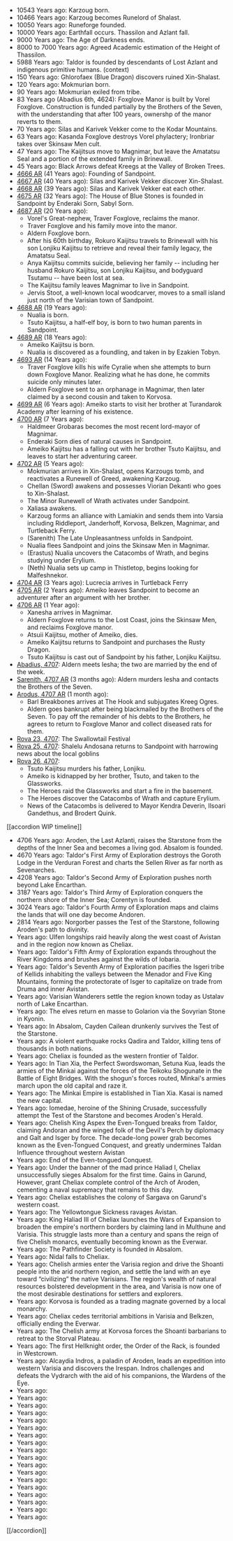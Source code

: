  
* 10543 Years ago: Karzoug born.
* 10466 Years ago: Karzoug becomes Runelord of Shalast. 
* 10050 Years ago: Runeforge founded.
* 10000 Years ago: Earthfall occurs. Thassilon and Azlant fall.
* 9000 Years ago: The Age of Darkness ends.
* 8000 to 7000 Years ago: Agreed Academic estimation of the Height of Thassilon.
* 5988 Years ago: Taldor is founded by descendants of Lost Azlant and indigenous primitive humans. (context)
* 150 Years ago: Ghlorofaex (Blue Dragon) discovers ruined Xin-Shalast.
* 120 Years ago: Mokmurian born.
* 90 Years ago: Mokmurian exiled from tribe.
* 83 Years ago (Abadius 6th, 4624): Foxglove Manor is built by Vorel Foxglove. Construction is funded partially by the Brothers of the Seven, with the understanding that after 100 years, ownershp of the manor reverts to them.
* 70 Years ago: Silas and Karivek Vekker come to the Kodar Mountains.
* 63 Years ago: Kasanda Foxglove destroys Vorel phylactery; Ironbriar takes over Skinsaw Men cult.
* 47 Years ago: The Kaijitsus move to Magnimar, but leave the Amatatsu Seal and a portion of the extended family in Brinewall.
* 45 Years ago: Black Arrows defeat Kreegs at the Valley of Broken Trees.
* [4666 AR](https://pathfinderwiki.com/wiki/4666_AR) (41 Years ago): Founding of Sandpoint.
* [4667 AR](https://pathfinderwiki.com/wiki/4667_AR) (40 Years ago): Silas and Karivek Vekker discover Xin-Shalast.
* [4668 AR](https://pathfinderwiki.com/wiki/4668_AR) (39 Years ago): Silas and Karivek Vekker eat each other.
* [4675 AR](https://pathfinderwiki.com/wiki/4675_AR) (32 Years ago): The House of Blue Stones is founded in Sandpoint by Enderaki Sorn, Sabyl Sorn. 
* [4687 AR](https://pathfinderwiki.com/wiki/4687_AR) (20 Years ago):
  * Vorel's Great-nephew, Traver Foxglove, reclaims the manor.
  * Traver Foxglove and his family move into the manor.
  * Aldern Foxglove born.
  * After his 60th birthday, Rokuro Kaijitsu travels to Brinewall with his son Lonjiku Kaijitsu to retrieve and reveal their family legacy, the Amatatsu Seal.
  * Anya Kaijitsu commits suicide, believing her family -- including her husband Rokuro Kaijitsu, son Lonjiku Kaijitsu, and bodyguard Tsutamu -- have been lost at sea.
  * The Kaijitsu family leaves Magnimar to live in Sandpoint.
  * Jervis Stoot, a well-known local woodcarver, moves to a small island just north of the Varisian town of Sandpoint.
* [4688 AR](https://pathfinderwiki.com/wiki/4688_AR) (19 Years ago):
  * Nualia is born.
  * Tsuto Kaijitsu, a half-elf boy, is born to two human parents in Sandpoint.
* [4689 AR](https://pathfinderwiki.com/wiki/4689_AR) (18 Years ago): 
  * Ameiko Kaijitsu is born.
  * Nualia is discovered as a foundling, and taken in by Ezakien Tobyn.
* [4693 AR](https://pathfinderwiki.com/wiki/4693_AR) (14 Years ago):
  * Traver Foxglove kills his wife Cyralie when she attempts to burn down Foxglove Manor. Realizing what he has done, he commits suicide only minutes later.
  * Aldern Foxglove sent to an orphanage in Magnimar, then later claimed by a second cousin and taken to Korvosa.
* [4699 AR](https://pathfinderwiki.com/wiki/4699_AR) (6 Years ago): Ameiko starts to visit her brother at Turandarok Academy after learning of his existence.
* [4700 AR](https://pathfinderwiki.com/wiki/4700_AR) (7 Years ago):
  * Haldmeer Grobaras becomes the most recent lord-mayor of Magnimar.
  * Enderaki Sorn dies of natural causes in Sandpoint.
  * Ameiko Kaijitsu has a falling out with her brother Tsuto Kaijitsu, and leaves to start her adventuring career.
* [4702 AR](https://pathfinderwiki.com/wiki/4702_AR) (5 Years ago):
  * Mokmurian arrives in Xin-Shalast, opens Karzougs tomb, and reactivates a Runewell of Greed, awakening Karzoug.
  * Chellan (Sword) awakens and possesses Viorian Dekanti who goes to Xin-Shalast.
  * The Minor Runewell of Wrath activates under Sandpoint.
  * Xaliasa awakens.
  * Karzoug forms an alliance with Lamiakin and sends them into Varsia including Riddleport, Janderhoff, Korvosa, Belkzen, Magnimar, and Turtleback Ferry.
  * (Sarenith) The Late Unpleasantness unfolds in Sandpoint.
  * Nualia flees Sandpoint and joins the Skinsaw Men in Magnimar.
  * (Erastus) Nualia uncovers the Catacombs of Wrath, and begins studying under Erylium.
  * (Neth) Nualia sets up camp in Thistletop, begins looking for Malfeshnekor.
* [4704 AR](https://pathfinderwiki.com/wiki/4704_AR) (3 Years ago): Lucrecia arrives in Turtleback Ferry
* [4705 AR](https://pathfinderwiki.com/wiki/4705_AR) (2 Years ago): Ameiko leaves Sandpoint to become an adventurer after an argument with her brother.
* [4706 AR](https://pathfinderwiki.com/wiki/4706_AR) (1 Year ago):
  * Xanesha arrives in Magnimar.
  * Aldern Foxglove returns to the Lost Coast, joins the Skinsaw Men, and reclaims Foxglove manor.
  * Atsuii Kaijitsu, mother of Ameiko, dies.
  * Ameiko Kaijitsu returns to Sandpoint and purchases the Rusty Dragon.
  * Tsuto Kaijitsu is cast out of Sandpoint by his father, Lonjiku Kaijitsu.
* [Abadius, 4707](https://dungeonetics.com/calendar/?calyear=4707&month=5&start_dow=1): Aldern meets Iesha; the two are married by the end of the week.
* [Sarenith, 4707 AR](https://dungeonetics.com/calendar/?calyear=4707&month=5&start_dow=1) (3 months ago): Aldern murders Iesha and contacts the Brothers of the Seven.
* [Arodus, 4707 AR](https://dungeonetics.com/calendar/?calyear=4707&month=7&start_dow=1) (1 month ago): 
  * Barl Breakbones arrives at The Hook and subjugates Kreeg Ogres.
  * Aldern goes bankrupt after being blackmailed by the Brothers of the Seven. To pay off the remainder of his debts to the Brothers, he agrees to return to Foxglove Manor and collect diseased rats for them.
* [Rova 23, 4707](https://dungeonetics.com/calendar/?calyear=4707&month=5&start_dow=1): The Swallowtail Festival
* [Rova 25, 4707](https://dungeonetics.com/calendar/?calyear=4707&month=5&start_dow=1): Shalelu Andosana returns to Sandpoint with harrowing news about the local goblins
* [Rova 26, 4707](https://dungeonetics.com/calendar/?calyear=4707&month=5&start_dow=1):
  * Tsuto Kaijitsu murders his father, Lonjiku.
  * Ameiko is kidnapped by her brother, Tsuto, and taken to the Glassworks.
  * The Heroes raid the Glassworks and start a fire in the basement.
  * The Heroes discover the Catacombs of Wrath and capture Erylium.
  * News of the Catacombs is delivered to Mayor Kendra Deverin, Ilsoari Gandethus, and Brodert Quink.



[[accordion WIP timeline]]

* 4706 Years ago: Aroden, the Last Azlanti, raises the Starstone from the depths of the Inner Sea and becomes a living god. Absalom is founded.
* 4670 Years ago: Taldor's First Army of Exploration destroys the Goroth Lodge in the Verduran Forest and charts the Sellen River as far north as Sevenarches.
* 4208 Years ago: Taldor's Second Army of Exploration pushes north beyond Lake Encarthan.
* 3187 Years ago: Taldor's Third Army of Exploration conquers the northern shore of the Inner Sea; Corentyn is founded.
* 3024 Years ago: Taldor's Fourth Army of Exploration maps and claims the lands that will one day become Andoren.
* 2814 Years ago: Norgorber passes the Test of the Starstone, following Aroden's path to divinity.
*  Years ago: Ulfen longships raid heavily along the west coast of Avistan and in the region now known as Cheliax.
*  Years ago: Taldor's Fifth Army of Exploration expands throughout the River Kingdoms and brushes against the wilds of Iobaria.
*  Years ago: Taldor's Seventh Army of Exploration pacifies the Isgeri tribe of Kellids inhabiting the valleys between the Menador and Five King Mountains, forming the protectorate of Isger to capitalize on trade from Druma and inner Avistan.
*  Years ago: Varisian Wanderers settle the region known today as Ustalav north of Lake Encarthan.
*  Years ago: The elves return en masse to Golarion via the Sovyrian Stone in Kyonin.
*  Years ago: In Absalom, Cayden Cailean drunkenly survives the Test of the Starstone.
*  Years ago: A violent earthquake rocks Qadira and Taldor, killing tens of thousands in both nations.
*  Years ago: Cheliax is founded as the western frontier of Taldor.
*  Years ago: In Tian Xia, the Perfect Swordswoman, Setuna Kua, leads the armies of the Minkai against the forces of the Teikoku Shogunate in the Battle of Eight Bridges. With the shogun's forces routed, Minkai's armies march upon the old capital and raze it.
*  Years ago: The Minkai Empire is established in Tian Xia. Kasai is named the new capital.
*  Years ago: Iomedae, heroine of the Shining Crusade, successfully attempt the Test of the Starstone and becomes Aroden's Herald.
*  Years ago: Chelish King Aspex the Even-Tongued breaks from Taldor, claiming Andoran and the winged folk of the Devil's Perch by diplomacy and Galt and Isger by force. The decade-long power grab becomes known as the Even-Tongued Conquest, and greatly undermines Taldan Influence throughout western Avistan
*  Years ago: End of the Even-tongued Conquest.
*  Years ago: Under the banner of the mad prince Haliad I, Cheliax unsuccessfully sieges Absalom for the first time. Gains in Garund, However, grant Cheliax complete control of the Arch of Aroden, cementing a naval supremacy that remains to this day.
*  Years ago: Cheliax establishes the colony of Sargava on Garund's western coast.
*  Years ago: The Yellowtongue Sickness ravages Avistan.
*  Years ago: King Haliad III of Cheliax launches the Wars of Expansion to broaden the empire's northern borders by claiming land in Multhune and Varisia. This struggle lasts more than a century and spans the reign of five Chelish monarcs, eventually becoming known as the Everwar.
*  Years ago: The Pathfinder Society is founded in Absalom.
*  Years ago: Nidal falls to Cheliax.
*  Years ago: Chelish armies enter the Varisia region and drive the Shoanti people into the arid northern region, and settle the land with an eye toward “civilizing” the native Varisians. The region's wealth of natural resources bolstered development in the area, and Varisia is now one of the most desirable destinations for settlers and explorers.
*  Years ago: Korvosa is founded as a trading magnate governed by a local monarchy.
*  Years ago: Cheliax cedes territorial ambitions in Varisia and Belkzen, officially ending the Everwar.
*  Years ago: The Chelish army at Korvosa forces the Shoanti barbarians to retreat to the Storval Plateau.
*  Years ago: The first Hellknight order, the Order of the Rack, is founded in Westcrown.
*  Years ago: Alcaydia Indros, a paladin of Aroden, leads an expedition into western Varisia and discovers the Irespan. Indros challenges and defeats the Vydrarch with the aid of his companions, the Wardens of the Eye.
*  Years ago: 
*  Years ago: 
*  Years ago: 
*  Years ago: 
*  Years ago: 
*  Years ago: 
*  Years ago: 
*  Years ago: 
*  Years ago: 
*  Years ago: 
*  Years ago: 
*  Years ago: 
*  Years ago: 
*  Years ago: 
*  Years ago: 
*  Years ago: 
*  Years ago: 
*  Years ago: 

[[/accordion]]